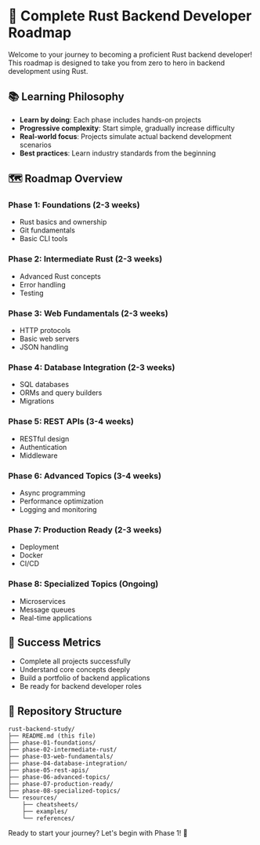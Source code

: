 # 🦀 Complete Rust Backend Developer Roadmap

Welcome to your journey to becoming a proficient Rust backend developer! This roadmap is designed to take you from zero to hero in backend development using Rust.

## 📚 Learning Philosophy
- **Learn by doing**: Each phase includes hands-on projects
- **Progressive complexity**: Start simple, gradually increase difficulty
- **Real-world focus**: Projects simulate actual backend development scenarios
- **Best practices**: Learn industry standards from the beginning

## 🗺️ Roadmap Overview

### Phase 1: Foundations (2-3 weeks)
- Rust basics and ownership
- Git fundamentals
- Basic CLI tools

### Phase 2: Intermediate Rust (2-3 weeks)
- Advanced Rust concepts
- Error handling
- Testing

### Phase 3: Web Fundamentals (2-3 weeks)
- HTTP protocols
- Basic web servers
- JSON handling

### Phase 4: Database Integration (2-3 weeks)
- SQL databases
- ORMs and query builders
- Migrations

### Phase 5: REST APIs (3-4 weeks)
- RESTful design
- Authentication
- Middleware

### Phase 6: Advanced Topics (3-4 weeks)
- Async programming
- Performance optimization
- Logging and monitoring

### Phase 7: Production Ready (2-3 weeks)
- Deployment
- Docker
- CI/CD

### Phase 8: Specialized Topics (Ongoing)
- Microservices
- Message queues
- Real-time applications

## 🎯 Success Metrics
- Complete all projects successfully
- Understand core concepts deeply
- Build a portfolio of backend applications
- Be ready for backend developer roles

## 📁 Repository Structure
```
rust-backend-study/
├── README.md (this file)
├── phase-01-foundations/
├── phase-02-intermediate-rust/
├── phase-03-web-fundamentals/
├── phase-04-database-integration/
├── phase-05-rest-apis/
├── phase-06-advanced-topics/
├── phase-07-production-ready/
├── phase-08-specialized-topics/
└── resources/
    ├── cheatsheets/
    ├── examples/
    └── references/
```

Ready to start your journey? Let's begin with Phase 1! 🚀

